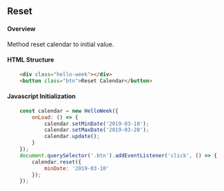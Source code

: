 ## Reset

#### Overview
Method reset calendar to initial value.

#### HTML Structure
```html
    <div class="hello-week"></div>
    <button class="btn">Reset Calendar</button>
```

#### Javascript Initialization
```js
    const calendar = new HelloWeek({
        onLoad: () => {
            calendar.setMinDate('2019-03-10');
            calendar.setMaxDate('2019-03-28');
            calendar.update();
        }
    });
    document.querySelector('.btn').addEventListener('click', () => {
        calendar.reset({
            minDate: '2019-03-10'
        });
    });
```
